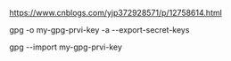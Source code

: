 https://www.cnblogs.com/yjp372928571/p/12758614.html

gpg -o my-gpg-prvi-key -a --export-secret-keys

gpg --import my-gpg-prvi-key